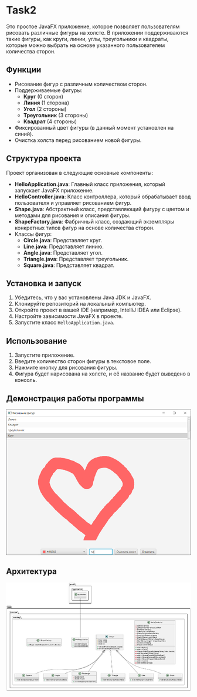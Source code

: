 # Task2

Это простое JavaFX приложение, которое позволяет пользователям рисовать различные фигуры на холсте. В приложении поддерживаются такие фигуры, как круги, линии, углы, треугольники и квадраты, которые можно выбрать на основе указанного пользователем количества сторон.

## Функции

- Рисование фигур с различным количеством сторон.
- Поддерживаемые фигуры:
    - **Круг** (0 сторон)
    - **Линия** (1 сторона)
    - **Угол** (2 стороны)
    - **Треугольник** (3 стороны)
    - **Квадрат** (4 стороны)
- Фиксированный цвет фигуры (в данный момент установлен на синий).
- Очистка холста перед рисованием новой фигуры.

## Структура проекта

Проект организован в следующие основные компоненты:

- **HelloApplication.java**: Главный класс приложения, который запускает JavaFX приложение.
- **HelloController.java**: Класс контроллера, который обрабатывает ввод пользователя и управляет рисованием фигур.
- **Shape.java**: Абстрактный класс, представляющий фигуру с цветом и методами для рисования и описания фигуры.
- **ShapeFactory.java**: Фабричный класс, создающий экземпляры конкретных типов фигур на основе количества сторон.
- Классы фигур:
    - **Circle.java**: Представляет круг.
    - **Line.java**: Представляет линию.
    - **Angle.java**: Представляет угол.
    - **Triangle.java**: Представляет треугольник.
    - **Square.java**: Представляет квадрат.

## Установка и запуск

1. Убедитесь, что у вас установлены Java JDK и JavaFX.
2. Клонируйте репозиторий на локальный компьютер.
3. Откройте проект в вашей IDE (например, IntelliJ IDEA или Eclipse).
4. Настройте зависимости JavaFX в проекте.
5. Запустите класс `HelloApplication.java`.

## Использование

1. Запустите приложение.
2. Введите количество сторон фигуры в текстовое поле.
3. Нажмите кнопку для рисования фигуры.
4. Фигура будет нарисована на холсте, и её название будет выведено в консоль.

## Демонстрация работы программы
![Рабочее окно программы](https://github.com/Nestle20/Task2/blob/Task2/src/2024-11-28.png?raw=true)
## Архитектура
![Вывод на экран Диаграммы Классов](https://github.com/Nestle20/Task2/blob/Task2/src/TASK2.png?raw=true)
